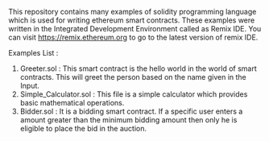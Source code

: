 This repository contains many examples of solidity programming language which is used for writing ethereum smart contracts. These examples were written in the Integrated Development Environment called as Remix IDE. You can visit https://remix.ethereum.org to go to the latest version of remix IDE.

Examples List :
  1. Greeter.sol : This smart contract is the hello world in the world of smart contracts. This will greet the person based on the name given         in the Input.
  2. Simple_Calculator.sol : This file is a simple calculator which provides basic mathematical operations.
  3. Bidder.sol : It is a bidding smart contract. If a specific user enters a amount greater than the minimum bidding amount then only he is eligible to place the bid in the auction.
